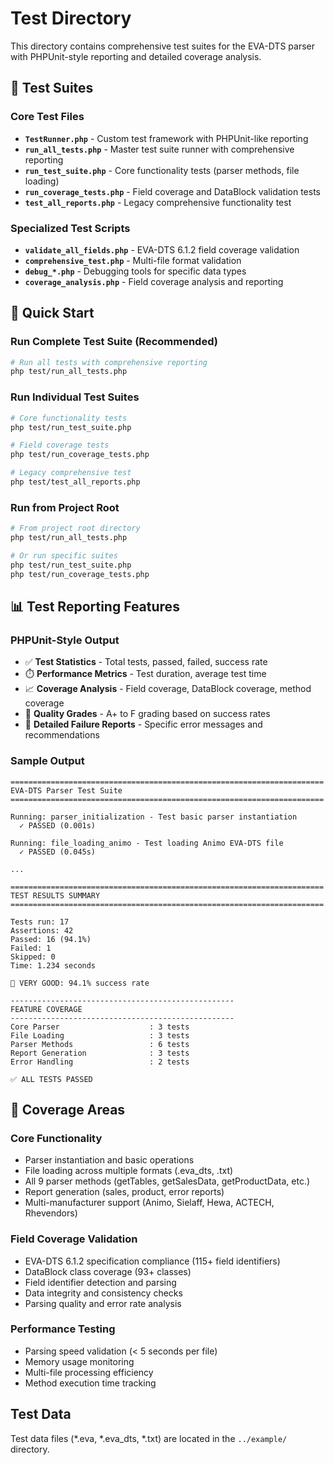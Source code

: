 # Test Directory

This directory contains comprehensive test suites for the EVA-DTS parser with PHPUnit-style reporting and detailed coverage analysis.

## 🧪 Test Suites

### Core Test Files
- **`TestRunner.php`** - Custom test framework with PHPUnit-like reporting
- **`run_all_tests.php`** - Master test suite runner with comprehensive reporting
- **`run_test_suite.php`** - Core functionality tests (parser methods, file loading)
- **`run_coverage_tests.php`** - Field coverage and DataBlock validation tests
- **`test_all_reports.php`** - Legacy comprehensive functionality test

### Specialized Test Scripts
- **`validate_all_fields.php`** - EVA-DTS 6.1.2 field coverage validation
- **`comprehensive_test.php`** - Multi-file format validation
- **`debug_*.php`** - Debugging tools for specific data types
- **`coverage_analysis.php`** - Field coverage analysis and reporting

## 🚀 Quick Start

### Run Complete Test Suite (Recommended)
```bash
# Run all tests with comprehensive reporting
php test/run_all_tests.php
```

### Run Individual Test Suites
```bash
# Core functionality tests
php test/run_test_suite.php

# Field coverage tests  
php test/run_coverage_tests.php

# Legacy comprehensive test
php test/test_all_reports.php
```

### Run from Project Root
```bash
# From project root directory
php test/run_all_tests.php

# Or run specific suites
php test/run_test_suite.php
php test/run_coverage_tests.php
```

## 📊 Test Reporting Features

### PHPUnit-Style Output
- ✅ **Test Statistics** - Total tests, passed, failed, success rate
- ⏱️ **Performance Metrics** - Test duration, average test time
- 📈 **Coverage Analysis** - Field coverage, DataBlock coverage, method coverage
- 🎯 **Quality Grades** - A+ to F grading based on success rates
- 🔧 **Detailed Failure Reports** - Specific error messages and recommendations

### Sample Output
```
======================================================================
EVA-DTS Parser Test Suite
======================================================================

Running: parser_initialization - Test basic parser instantiation
  ✓ PASSED (0.001s)

Running: file_loading_animo - Test loading Animo EVA-DTS file
  ✓ PASSED (0.045s)

...

======================================================================
TEST RESULTS SUMMARY
======================================================================

Tests run: 17
Assertions: 42
Passed: 16 (94.1%)
Failed: 1
Skipped: 0
Time: 1.234 seconds

🌟 VERY GOOD: 94.1% success rate

--------------------------------------------------
FEATURE COVERAGE
--------------------------------------------------
Core Parser                    : 3 tests
File Loading                   : 3 tests
Parser Methods                 : 6 tests
Report Generation              : 3 tests
Error Handling                 : 2 tests

✅ ALL TESTS PASSED
```

## 🎯 Coverage Areas

### Core Functionality
- Parser instantiation and basic operations
- File loading across multiple formats (.eva_dts, .txt)
- All 9 parser methods (getTables, getSalesData, getProductData, etc.)
- Report generation (sales, product, error reports)
- Multi-manufacturer support (Animo, Sielaff, Hewa, ACTECH, Rhevendors)

### Field Coverage Validation
- EVA-DTS 6.1.2 specification compliance (115+ field identifiers)
- DataBlock class coverage (93+ classes)
- Field identifier detection and parsing
- Data integrity and consistency checks
- Parsing quality and error rate analysis

### Performance Testing
- Parsing speed validation (< 5 seconds per file)
- Memory usage monitoring
- Multi-file processing efficiency
- Method execution time tracking

## Test Data

Test data files (*.eva, *.eva_dts, *.txt) are located in the `../example/` directory.
